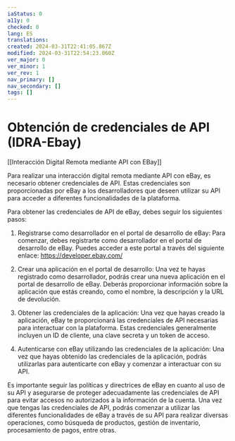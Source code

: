 ```yaml
---
iaStatus: 0
a11y: 0
checked: 0
lang: ES
translations: 
created: 2024-03-31T22:41:05.867Z
modified: 2024-03-31T22:54:23.060Z
ver_major: 0
ver_minor: 1
ver_rev: 1
nav_primary: []
nav_secondary: []
tags: []
---
```

# Obtención de credenciales de API (IDRA-Ebay)

[[Interacción Digital Remota mediante API con EBay]]

Para realizar una interacción digital remota mediante API con eBay, es necesario obtener credenciales de API. Estas credenciales son proporcionadas por eBay a los desarrolladores que deseen utilizar su API para acceder a diferentes funcionalidades de la plataforma.

Para obtener las credenciales de API de eBay, debes seguir los siguientes pasos:

1. Registrarse como desarrollador en el portal de desarrollo de eBay: Para comenzar, debes registrarte como desarrollador en el portal de desarrollo de eBay. Puedes acceder a este portal a través del siguiente enlace: https://developer.ebay.com/

2. Crear una aplicación en el portal de desarrollo: Una vez te hayas registrado como desarrollador, podrás crear una nueva aplicación en el portal de desarrollo de eBay. Deberás proporcionar información sobre la aplicación que estás creando, como el nombre, la descripción y la URL de devolución.

3. Obtener las credenciales de la aplicación: Una vez que hayas creado la aplicación, eBay te proporcionará las credenciales de API necesarias para interactuar con la plataforma. Estas credenciales generalmente incluyen un ID de cliente, una clave secreta y un token de acceso.

4. Autenticarse con eBay utilizando las credenciales de la aplicación: Una vez que hayas obtenido las credenciales de la aplicación, podrás utilizarlas para autenticarte con eBay y comenzar a interactuar con su API.

Es importante seguir las políticas y directrices de eBay en cuanto al uso de su API y asegurarse de proteger adecuadamente las credenciales de API para evitar accesos no autorizados a la información de la cuenta. Una vez que tengas las credenciales de API, podrás comenzar a utilizar las diferentes funcionalidades de eBay a través de su API para realizar diversas operaciones, como búsqueda de productos, gestión de inventario, procesamiento de pagos, entre otras.

